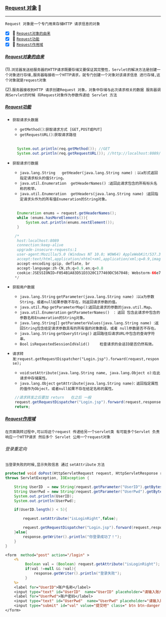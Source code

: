 ### [Request 对象](#top) <b id="top"></b> :maple_leaf:

----
`Request 对象是一个专门用来存储HTTP 请求信息的对象`

- [x] :maple_leaf: [`Request对象的由来`](#request) 
- [x] :maple_leaf: [`Request功能`](#func) 
- [x] :maple_leaf: [`Request作用域`](#life) 

##### [Request对象的由来](#top)  <b id="request"></b>
(1).`浏览器发送给服务器的HTTP请求既要存储又要保证其完整性，Servlet的解决方法是创建一个对象进行存储,服务器每接收一个HTTP请求，就专门创建一个对象对该请求信息
进行存储,这个对象就是request对象`<br/>

(2).`服务器接收到HTTP 请求创建Request 对象，对象中存储与此次请求相关的数据 服务器调用Servlet的时候 将Request对象作为参数传递给 Servlet 方法`

##### [Request功能](#top)  <b id="func"></b>
* `获取请求头数据`
   * `getMethod()`:`获取请求方式 [GET,POST或PUT]`
   * `getRequestURL()`:`获取请求路径`
   
   <br/>
   
   ```Java
     System.out.println(req.getMethod()); //GET 
     System.out.println(req.getRequestURL()); //http://localhost:8089/servlet/update
   ```
* `获取请求行数据`
  * `java.lang.String	getHeader(java.lang.String name) `: `以a形式返回指定请求标头的值String。`
  * `java.util.Enumeration	getHeaderNames() `:`返回此请求包含的所有标头名称的枚举。`
  * `java.util.Enumeration	getHeaders(java.lang.String name) `:`返回指定请求头作为的所有值Enumeration的String对象。`
  <br/>
  
  ```java
    Enumeration enums = request.getHeaderNames();
    while (enums.hasMoreElements()){
        System.out.println(enums.nextElement());
    }

   /*
    host:localhost:8089
    connection:keep-alive
    upgrade-insecure-requests:1
    user-agent:Mozilla/5.0 (Windows NT 10.0; WOW64) AppleWebKit/537.36 (KHTML, like Gecko) Chrome/69.0.3497.100 Safari/537.36
    accept:text/html,application/xhtml+xml,application/xml;q=0.9,image/webp,image/apng,*/*;q=0.8
    accept-encoding:gzip, deflate, br
    accept-language:zh-CN,zh;q=0.9,en;q=0.8
    cookie:JSESSIONID=F054B1A83D51D3320C177469DC567048; Webstorm-66e715af=5d7e1fa0-a9e9-4c01-9c16-aaff75cf10f7
   */
  ```
  
* `获取用户数据`
  * `java.lang.String`	`getParameter(java.lang.String name) `:`以a为参数String，或者null如果参数不存在，则返回请求参数的值。`
  * `java.util.Map`	`getParameterMap()`:`返回此请求的参数的java.util.Map。`
  * `java.util.Enumeration`	`getParameterNames()  `:` 返回 包含此请求中包含的参数名称Enumeration的String对象。`
  * `java.lang.String[]`	`getParameterValues(java.lang.String name) `:`返回String包含给定请求参数具有的所有值的对象数组，或者 null参数是否不存在。`
  * `java.lang.String`	`getQueryString()` `返回路径后请求URL中包含的查询字符串。`
  * `Bool` `isRequestedSessionIdValid() ` `   检查请求的会话ID是否仍然有效。`
* `请求转发`:`request.getRequestDispatcher("Login.jsp").forward(request,response);`   
  * `void`:`setAttribute(java.lang.String name, java.lang.Object o)`:`在此请求中存储属性。`
  * `java.lang.Object` `getAttribute(java.lang.String name)`: `返回指定属性的值作为Object，或者null如果不存在给定名称的属性。`
  ```java
   //请求转发之后要加 return   在之后 一般
   request.getRequestDispatcher("Login.jsp").forward(request,response);
   return;
  ```
##### [Request作用域](#top)  <b id="life"></b>
`在页面跳转过程中,可以将这个request 传递给另一个servlet类 有可能多个Servlet 负责响应一个HTTP请求 然后多个 Servlet 公用一个request对象`

###### 登录重定向  
`当登录失败的时候,显示失败信息 通过` `setAttribute` `方法`
```java
protected void doPost(HttpServletRequest request, HttpServletResponse response)
throws ServletException, IOException {

    String UserID  = new String(request.getParameter("UserID").getBytes("iso-8859-1"), "utf-8");
    String UserPwd = new String(request.getParameter("UserPwd").getBytes("iso-8859-1"), "utf-8");
    System.out.println(UserID);
    System.out.println(UserPwd);

    if(UserID.length() < 5){

        request.setAttribute("isLoginRight",false);

        request.getRequestDispatcher("Login.jsp").forward(request,response);
    }else{
        response.getWriter().println("你登录成功了！");
    }
}
```

```jsp
<form  method="post" action="/login" >
    <%
         Boolean val = (Boolean) request.getAttribute("isLoginRight");
         if(val !=null && !val){
             response.getWriter().println("登录失败");
         }
    %>
    <label for="UserID">账户名称</label>
    <input type="text" id="UserID"  name="UserID" placeholder="请输入账户名称" >
    <label for="UserPwd">账户密码</label>
    <input type="text" id="UserPwd"  name="UserPwd" placeholder="请输入账户名称" >
    <input type="submit" id="val" value="提交吧" class=" btn btn-danger btn-sm" >
</form>
```
